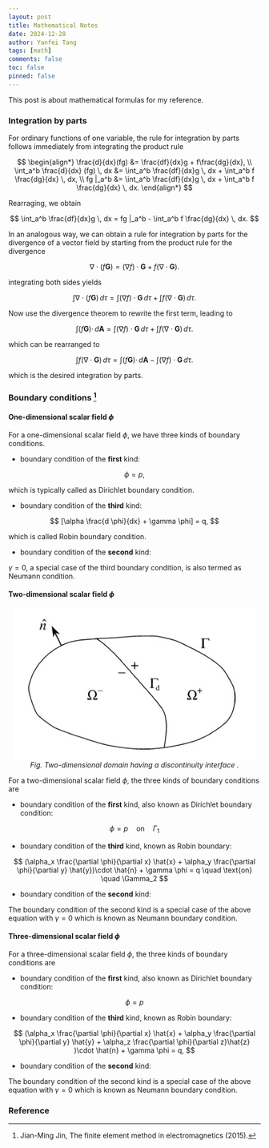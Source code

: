 ```yaml
---
layout: post
title: Mathematical Notes
date: 2024-12-28
author: Yanfei Tang
tags: [math]
comments: false
toc: false
pinned: false
---
```



This post is about mathematical formulas for my reference.

<!-- more -->

### Integration by parts

For ordinary functions of one variable, the rule for integration by parts follows immediately from integrating the product rule

$$
\begin{align*}
\frac{d}{dx}(fg) &= \frac{df}{dx}g + f\frac{dg}{dx}, \\
\int_a^b \frac{d}{dx} (fg) \, dx &= \int_a^b \frac{df}{dx}g \, dx + \int_a^b f \frac{dg}{dx} \, dx, \\
fg |_a^b &= \int_a^b \frac{df}{dx}g \, dx + \int_a^b f \frac{dg}{dx} \, dx.
\end{align*}
$$

Rearraging, we obtain

$$
\int_a^b \frac{df}{dx}g \, dx = fg |_a^b - \int_a^b f \frac{dg}{dx} \, dx.
$$

In an analogous way, we can obtain a rule for integration by parts for the divergence of a vector field by starting from the product rule for the divergence

$$
\nabla \cdot (f \mathbf{G}) = (\nabla f) \cdot \mathbf{G} + f (\nabla \cdot \mathbf{G}).
$$

integrating both sides yields

$$
\int \nabla \cdot (f \mathbf{G}) \, d\tau = \int (\nabla f) \cdot \mathbf{G} \, d\tau  +  \int f (\nabla \cdot \mathbf{G}) \, d\tau .
$$

Now use the divergence theorem to rewrite the first term, leading to

$$
\int (f \mathbf{G}) \cdot \, d\mathbf{A} = \int (\nabla f) \cdot \mathbf{G} \, d\tau  +  \int f (\nabla \cdot \mathbf{G}) \, d\tau .
$$

which can be rearranged to

$$
\int f (\nabla \cdot \mathbf{G}) \, d\tau = \int (f \mathbf{G}) \cdot \, d\mathbf{A} - \int (\nabla f) \cdot \mathbf{G} \, d\tau .
$$

which is the desired integration by parts.

### Boundary conditions [^1]

#### One-dimensional scalar field $\phi$ 

For a one-dimensional scalar field $\phi$, we have three kinds of boundary conditions.

* boundary condition of the **first** kind:
   
$$
\phi = p,
$$

which is typically called as Dirichlet boundary condition.

* boundary condition of the **third** kind:

$$
[\alpha \frac{d \phi}{dx} + \gamma \phi] = q,
$$

which is called Robin boundary condition.

* boundary condition of the **second** kind:

$\gamma = 0$, a special case of the third boundary condition, is also termed as Neumann condition.

#### Two-dimensional scalar field $\phi$

<p align="center">
   <img src="/images/2024/domain2d.png" alt="drawing" align="middle"/>
   <em>Fig. Two-dimensional domain having a discontinuity interface .</em>
</p>

For a two-dimensional scalar field $\phi$, the three kinds of boundary conditions are

* boundary condition of the **first** kind, also known as Dirichlet boundary condition:

$$
\phi = p \quad \text{on} \quad \Gamma_1
$$

* boundary condition of the **third** kind, known as Robin boundary:

$$
(\alpha_x \frac{\partial \phi}{\partial x} \hat{x} + \alpha_y \frac{\partial \phi}{\partial y} \hat{y})\cdot \hat{n} + \gamma \phi = q \quad \text{on} \quad \Gamma_2
$$

* boundary condition of the **second** kind:

The boundary condition of the second kind is a special case of the above equation with $\gamma=0$ which is known as Neumann boundary condition.

#### Three-dimensional scalar field $\phi$

For a three-dimensional scalar field $\phi$, the three kinds of boundary conditions are

* boundary condition of the **first** kind, also known as Dirichlet boundary condition:

$$
\phi = p 
$$

* boundary condition of the **third** kind, known as Robin boundary:

$$
(\alpha_x \frac{\partial \phi}{\partial x} \hat{x} + \alpha_y \frac{\partial \phi}{\partial y} \hat{y} + \alpha_z \frac{\partial \phi}{\partial z}\hat{z} )\cdot \hat{n} + \gamma \phi = q,
$$

* boundary condition of the **second** kind:

The boundary condition of the second kind is a special case of the above equation with $\gamma=0$ which is known as Neumann boundary condition.

### Reference

[^1]: Jian-Ming Jin, The finite element method in electromagnetics (2015). 
[^2]: Dohyun Kim, https://dohyun-cse.github.io/mfem-tutorial.html